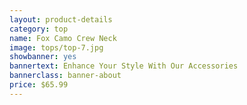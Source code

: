 ```yaml
---
layout: product-details
category: top
name: Fox Camo Crew Neck
image: tops/top-7.jpg
showbanner: yes
bannertext: Enhance Your Style With Our Accessories
bannerclass: banner-about
price: $65.99
---
```

